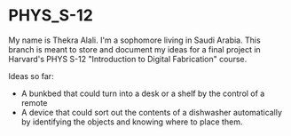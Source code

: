 # PHYS_S-12
My name is Thekra Alali. I'm a sophomore living in Saudi Arabia. This branch is meant to store and document my ideas for a final project in Harvard's PHYS S-12 "Introduction to Digital Fabrication" course.

Ideas so far:
- A bunkbed that could turn into a desk or a shelf by the control of a remote
- A device that could sort out the contents of a dishwasher automatically by identifying the objects and knowing where to place them.
